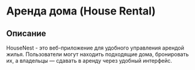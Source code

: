 # Аренда дома (House Rental)

## Описание
HouseNest - это веб-приложение для удобного управления арендой жилья. Пользователи могут находить подходящие дома, бронировать их, а владельцы — сдавать в аренду через удобный интерфейс.
